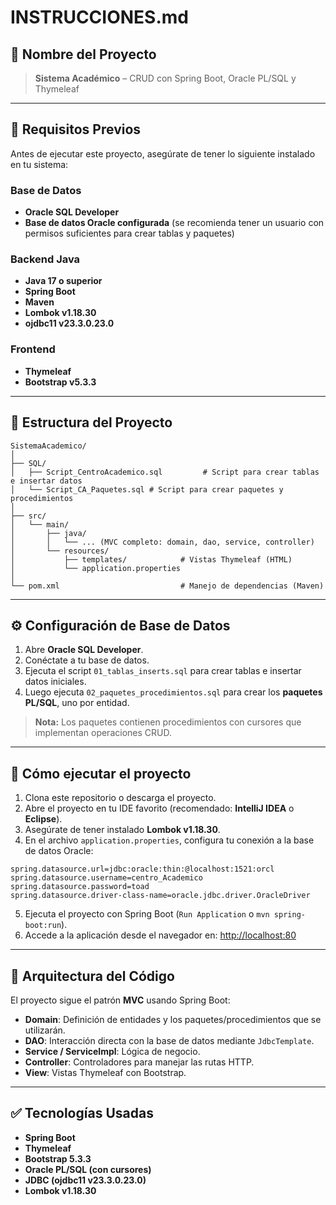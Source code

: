 
# INSTRUCCIONES.md

## 📌 Nombre del Proyecto
> **Sistema Académico** – CRUD con Spring Boot, Oracle PL/SQL y Thymeleaf

---

## 🧰 Requisitos Previos

Antes de ejecutar este proyecto, asegúrate de tener lo siguiente instalado en tu sistema:

### Base de Datos
- **Oracle SQL Developer**
- **Base de datos Oracle configurada** (se recomienda tener un usuario con permisos suficientes para crear tablas y paquetes)

### Backend Java
- **Java 17 o superior**
- **Spring Boot**
- **Maven**
- **Lombok v1.18.30**
- **ojdbc11 v23.3.0.23.0**

### Frontend
- **Thymeleaf**
- **Bootstrap v5.3.3**

---

## 📁 Estructura del Proyecto

```
SistemaAcademico/
│
├── SQL/
│   ├── Script_CentroAcademico.sql         # Script para crear tablas e insertar datos
│   └── Script_CA_Paquetes.sql # Script para crear paquetes y procedimientos
│
├── src/
│   └── main/
│       ├── java/
│       │   └── ... (MVC completo: domain, dao, service, controller)
│       └── resources/
│           ├── templates/            # Vistas Thymeleaf (HTML)
│           └── application.properties
│
└── pom.xml                           # Manejo de dependencias (Maven)
```

---

## ⚙️ Configuración de Base de Datos

1. Abre **Oracle SQL Developer**.
2. Conéctate a tu base de datos.
3. Ejecuta el script `01_tablas_inserts.sql` para crear tablas e insertar datos iniciales.
4. Luego ejecuta `02_paquetes_procedimientos.sql` para crear los **paquetes PL/SQL**, uno por entidad.

> **Nota:** Los paquetes contienen procedimientos con cursores que implementan operaciones CRUD.

---

## 🧪 Cómo ejecutar el proyecto

1. Clona este repositorio o descarga el proyecto.
2. Abre el proyecto en tu IDE favorito (recomendado: **IntelliJ IDEA** o **Eclipse**).
3. Asegúrate de tener instalado **Lombok v1.18.30**.
4. En el archivo `application.properties`, configura tu conexión a la base de datos Oracle:

```properties
spring.datasource.url=jdbc:oracle:thin:@localhost:1521:orcl
spring.datasource.username=centro_Academico
spring.datasource.password=toad
spring.datasource.driver-class-name=oracle.jdbc.driver.OracleDriver
```

5. Ejecuta el proyecto con Spring Boot (`Run Application` o `mvn spring-boot:run`).
6. Accede a la aplicación desde el navegador en: [http://localhost:80](http://localhost:80)

---

## 🧱 Arquitectura del Código

El proyecto sigue el patrón **MVC** usando Spring Boot:

- **Domain**: Definición de entidades y los paquetes/procedimientos que se utilizarán.
- **DAO**: Interacción directa con la base de datos mediante `JdbcTemplate`.
- **Service / ServiceImpl**: Lógica de negocio.
- **Controller**: Controladores para manejar las rutas HTTP.
- **View**: Vistas Thymeleaf con Bootstrap.

---

## ✅ Tecnologías Usadas

- **Spring Boot**
- **Thymeleaf**
- **Bootstrap 5.3.3**
- **Oracle PL/SQL (con cursores)**
- **JDBC (ojdbc11 v23.3.0.23.0)**
- **Lombok v1.18.30**
